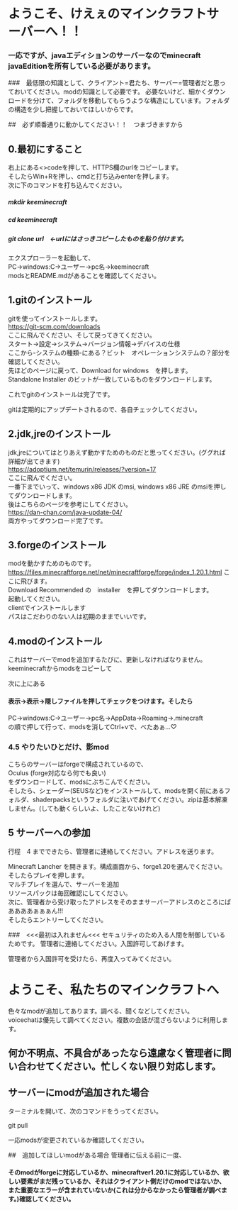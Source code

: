 # **ようこそ、けえぇのマインクラフトサーバーへ！！**

### 一応ですが、javaエディションのサーバーなのでminecraft javaEditionを所有している必要があります。


###　最低限の知識として、クライアント=君たち、サーバー=管理者だと思っておいてください。modの知識として必要です。  必要ないけど、細かくダウンロードを分けて、フォルダを移動してもらうような構造にしています。フォルダの構造を少し把握しておいてほしいからです。


##　必ず順番通りに動かしてください！！　つまづきますから



## 0.最初にすること
右上にある<>codeを押して、HTTPS欄のurlをコピーします。  
そしたらWin+Rを押し、cmdと打ち込みenterを押します。  
次に下のコマンドを打ち込んでください。  

##### mkdir keeminecraft
##### cd keeminecraft
##### git clone url　<-urlにはさっきコピーしたものを貼り付けます。
エクスプローラーを起動して、  
PC->windows:C->ユーザー->pc名->keeminecraft  
modsとREADME.mdがあることを確認してください。



## 1.gitのインストール
gitを使ってインストールします。  
https://git-scm.com/downloads  
ここに飛んでください、そして戻ってきてください。  
スタート->設定->システム->バージョン情報->デバイスの仕様  
ここから-システムの種類-にある？ビット　オペレーションシステムの？部分を確認してください。  
先ほどのページに戻って、Download for windows　を押します。  
Standalone Installer のビットが一致しているものをダウンロードします。

これでgitのインストールは完了です。

gitは定期的にアップデートされるので、各自チェックしてください。



## 2.jdk,jreのインストール
jdk,jreについてはとりあえず動かすためのものだと思ってください。(ググれば詳細が出てきます)  
https://adoptium.net/temurin/releases/?version=17  
ここに飛んでください。  
一番下までいって、windows x86 JDK のmsi, windows x86 JRE のmsiを押してダウンロードします。  
後はこちらのページを参考にしてください。  
https://dan-chan.com/java-update-04/  
両方やってダウンロード完了です。



## 3.forgeのインストール
modを動かすためのものです。  
https://files.minecraftforge.net/net/minecraftforge/forge/index_1.20.1.html 
ここに飛びます。  
Download Recommended の　installer　を押してダウンロードします。  
起動してください。  
clientでインストールします  
パスはこだわりのない人は初期のままでいいです。  



## 4.modのインストール
これはサーバーでmodを追加するたびに、更新しなければなりません。  
keeminecraftからmodsをコピーして  

次に上にある  
#### 表示->表示->隠しファイルを押してチェックをつけます。そしたら  
PC->windows:C->ユーザー->pc名->AppData->Roaming->.minecraft  
の順で押して行って、modsを消してCtrl+vで、べたあぁ...♡  



### 4.5 やりたいひとだけ、影mod  
こちらのサーバーはforgeで構成されているので、  
Oculus (forge対応なら何でも良い)  
をダウンロードして、modsにぶちこんでください。  
そしたら、シェーダー(SEUSなど)をインストールして、modsを開く前にあるフォルダ、shaderpacksというフォルダに注いであげてください。zipは基本解凍しません。(しても動くらしいよ、したことないけれど)



## 5 サーバーへの参加
行程　4 までできたら、管理者に連絡してください。アドレスを送ります。

Minecraft Lancher を開きます。構成画面から、forge1.20を選んでください。そしたらプレイを押します。  
マルチプレイを選んで、サーバーを追加  
リソースパックは毎回確認にしてください。  
次に、管理者から受け取ったアドレスをそのままサーバーアドレスのところにぱああああぁぁぁん!!!  
そしたらエントリーしてください。　

###　<<<最初は入れません<<< セキュリティのため入る人間を制御しているためです。
管理者に連絡してください。入国許可してあげます。

管理者から入国許可を受けたら、再度入ってみてください。




# ようこそ、私たちのマインクラフトへ
色々なmodが追加してあります。調べる、聞くなどしてください。  
voicechatは優先して調べてください。複数の会話が混ざらないように利用します。




## 何か不明点、不具合があったなら遠慮なく管理者に問い合わせてください。忙しくない限り対応します。

## サーバーにmodが追加された場合
ターミナルを開いて、次のコマンドをうってください。

git pull

一応modsが変更されているか確認してください。

##　追加してほしいmodがある場合
管理者に伝える前に一度、
#### そのmodがforgeに対応しているか、minecraftver1.20.1に対応しているか、欲しい要素がまだ残っているか、それはクライアント側だけのmodではないか、また重要なエラーが含まれていないか(これは分からなかったら管理者が調べます。)確認してください。

